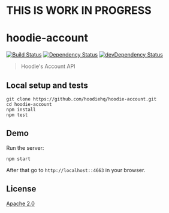 # THIS IS WORK IN PROGRESS

# hoodie-account
[![Build Status](https://travis-ci.org/hoodiehq/hoodie-account.svg?branch=master)](https://travis-ci.org/hoodiehq/hoodie-account)
[![Dependency Status](https://david-dm.org/hoodiehq/hoodie-account.svg)](https://david-dm.org/hoodiehq/hoodie-account)
[![devDependency Status](https://david-dm.org/hoodiehq/hoodie-account/dev-status.svg)](https://david-dm.org/hoodiehq/hoodie-account#info=devDependencies)


> Hoodie's Account API

## Local setup and tests

```
git clone https://github.com/hoodiehq/hoodie-account.git
cd hoodie-account
npm install
npm test
```

## Demo

Run the server:
```
npm start
```

After that go to `http://localhost::4663` in your browser.

## License

[Apache 2.0](http://www.apache.org/licenses/LICENSE-2.0)
